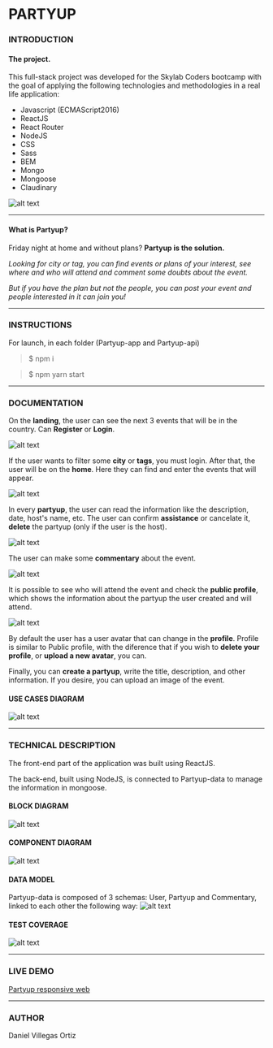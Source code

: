 # PARTYUP

### **INTRODUCTION**

####  **The project.**

This full-stack project was developed for the Skylab Coders bootcamp with the goal of applying the following technologies and methodologies in a real life application:

+ Javascript (ECMAScript2016)
+ ReactJS
+ React Router
+ NodeJS 
+ CSS
+ Sass
+ BEM
+ Mongo
+ Mongoose
+ Claudinary

![alt text](https://github.com/manuelbarzi/skylab-bootcamp-201807/raw/develop/staff/gerard-baste/jelzi/docs/images/slidesLogos.png "technologies")

---

####  **What is Partyup?**

Friday night at home and without plans? **Partyup is the solution.**

*Looking for city or tag, you can find events or plans of your interest, see where and who will attend and comment some doubts about the event.*

*But if you have the plan but not the people, you can post your event and people interested in it can join you!*

---

### **INSTRUCTIONS**

For launch, in each folder (Partyup-app and Partyup-api)

> $ npm i

> $ npm yarn start

---

### **DOCUMENTATION**

On the **landing**, the user can see the next 3 events that will be in the country. Can **Register** or **Login**.

![alt text](./landing.png "Landing")

If the user wants to filter some **city** or **tags**, you must login. After that, the user will be on the **home**. Here they can find and enter the events that will appear. 

![alt text](./home.png "home")

In every **partyup**, the user can read the information like the description, date, host's name, etc. The user can confirm **assistance** or cancelate it, **delete** the partyup (only if the user is the host).

![alt text](./event1.png "event")

The user can make some **commentary** about the event. 

![alt text](./event2.png "event")

It is possible to see who will attend the event and check the **public profile**, which shows the information about the partyup the user created and will attend.

![alt text](./profile.png "profile")

By default the user has a user avatar that can change in the **profile**. Profile is similar to Public profile, with the diference that if you wish to **delete your profile**, or **upload a new avatar**, you can.

Finally, you can **create a partyup**, write the title, description, and other information. If you desire, you can upload an image of the event.

#### **USE CASES DIAGRAM**
![alt text](./use_diagram.png "case diagram")

---

### **TECHNICAL DESCRIPTION**

The front-end part of the application was built using ReactJS. 

The back-end, built using NodeJS, is connected to  Partyup-data to manage the information in mongoose. 

#### **BLOCK DIAGRAM**
![alt text](./block_diagram.png "block diagram")


#### **COMPONENT DIAGRAM**
![alt text](./component_diagram.png "block diagram")

#### **DATA MODEL**
Partyup-data is composed of 3 schemas: User, Partyup and Commentary, linked to each other the following way: 
![alt text](./data_model.png "data model")

#### **TEST COVERAGE**

![alt text](./coverage.png "Logic coverage")

---

### **LIVE DEMO**

[Partyup responsive web](http://partyup.surge.sh/#/ "Partyup")

---

### **AUTHOR**
Daniel Villegas Ortiz
